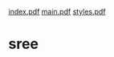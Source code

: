 [index.pdf](https://github.com/dineshkrish0212/sree/files/8772891/index.pdf)
[main.pdf](https://github.com/dineshkrish0212/sree/files/8772894/main.pdf)
[styles.pdf](https://github.com/dineshkrish0212/sree/files/8772896/styles.pdf)
# sree
